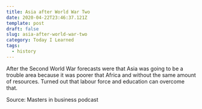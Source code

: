 ```yaml
---
title: Asia after World War Two
date: 2020-04-22T23:46:37.121Z
template: post
draft: false
slug: asia-after-world-war-two
category: Today I Learned
tags:
  - history
---
```


After the Second World War forecasts were that Asia was going to be a trouble area because it was poorer that Africa and without the same amount of resources. Turned out that labour force and education can overcome that.

Source: Masters in business podcast
